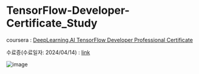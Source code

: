 # TensorFlow-Developer-Certificate_Study

coursera : [DeepLearning.AI TensorFlow Developer Professional Certificate
](https://www.coursera.org/programs/learning-program-qth60/professional-certificates/tensorflow-in-practice?collectionId=zg44d)

수료증(수료일자: 2024/04/14) : [link](https://coursera.org/share/b56ee3bdac766300b9d6d32cfc85950f)


![image](https://github.com/Kimeunseong/TensorFlow-Developer-Certificate_Study/assets/111672496/fe13ec72-b817-4c70-ae63-8db5a79f5f17)
